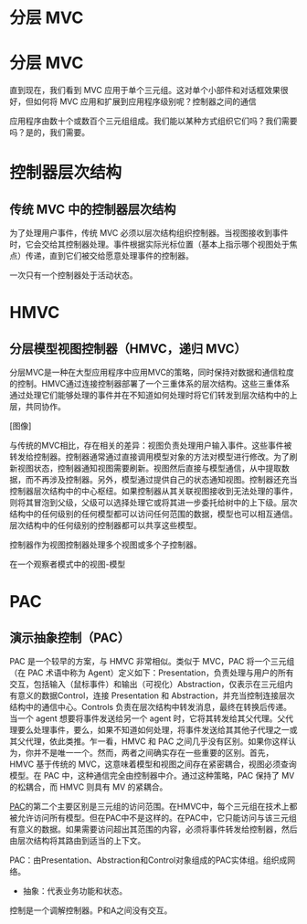 # 分层 MVC

# 分层 MVC

直到现在，我们看到 MVC 应用于单个三元组。这对单个小部件和对话框效果很好，但如何将 MVC 应用和扩展到应用程序级别呢？控制器之间的通信

应用程序由数十个或数百个三元组组成。我们能以某种方式组织它们吗？我们需要吗？是的，我们需要。

# 控制器层次结构

## 传统 MVC 中的控制器层次结构

为了处理用户事件，传统 MVC 必须以层次结构组织控制器。当视图接收到事件时，它会交给其控制器处理。事件根据实际光标位置（基本上指示哪个视图处于焦点）传递，直到它们被交给愿意处理事件的控制器。

一次只有一个控制器处于活动状态。

# HMVC

## 分层模型视图控制器（HMVC，递归 MVC）

分层MVC是一种在大型应用程序中应用MVC的策略，同时保持对数据和通信粒度的控制。HMVC通过连接控制器部署了一个三重体系的层次结构。这些三重体系通过处理它们能够处理的事件并在不知道如何处理时将它们转发到层次结构中的上层，共同协作。

[图像]

与传统的MVC相比，存在相关的差异：视图负责处理用户输入事件。这些事件被转发给控制器。控制器通常通过直接调用模型对象的方法对模型进行修改。为了刷新视图状态，控制器通知视图需要刷新。视图然后直接与模型通信，从中提取数据，而不再涉及控制器。另外，模型通过提供自己的状态通知视图。控制器还充当控制器层次结构中的中心枢纽。如果控制器从其关联视图接收到无法处理的事件，则将其冒泡到父级，父级可以选择处理它或将其进一步委托给树中的上下级。层次结构中的任何级别的任何模型都可以访问任何范围的数据，模型也可以相互通信。层次结构中的任何级别的控制器都可以共享这些模型。

控制器[](GLOSSARY.html)作为视图控制器[](GLOSSARY.html)处理多个视图[](GLOSSARY.html)或多个子控制器[](GLOSSARY.html)。

在一个观察者模式中的视图-模型[](GLOSSARY.html)

# PAC

## 演示抽象控制（PAC）

PAC [](GLOSSARY.html) 是一个较早的方案，与 HMVC 非常相似。类似于 MVC，PAC 将一个三元组（在 PAC 术语中称为 Agent）定义如下：Presentation，负责处理与用户的所有交互，包括输入（鼠标事件）和输出（可视化）Abstraction，仅表示在三元组内有意义的数据Control，连接 Presentation 和 Abstraction，并充当控制连接层次结构中的通信中心。Controls 负责在层次结构中转发消息，最终在转换后传递。当一个 agent 想要将事件发送给另一个 agent 时，它将其转发给其父代理。父代理要么处理事件，要么，如果不知道如何处理，将事件发送给其其他子代理之一或其父代理，依此类推。乍一看，HMVC 和 PAC 之间几乎没有区别。如果你这样认为，你并不是唯一一个。然而，两者之间确实存在一些重要的区别。首先，HMVC 基于传统的 MVC，这意味着模型和视图之间存在紧密耦合，视图必须查询模型。在 PAC 中，这种通信完全由控制器中介。通过这种策略，PAC 保持了 MV 的松耦合，而 HMVC 则具有 MV 的紧耦合。

[PAC](https://wiki.example.org/PAC)的第二个主要区别是三元组的访问范围。在HMVC中，每个三元组在技术上都被允许访问所有模型。但在PAC中不是这样的。在PAC中，它只能访问与该三元组有意义的数据。如果需要访问超出其范围的内容，必须将事件转发给控制器，然后由层次结构将其路由到适当的上下文。

PAC：由Presentation、Abstraction和Control对象组成的PAC实体组。组织成网络。

+   抽象：代表业务功能和状态。

控制是一个调解控制器。P和A之间没有交互。

